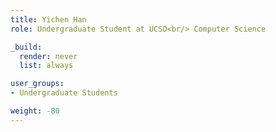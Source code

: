 ```yaml
---
title: Yichen Han
role: Undergraduate Student at UCSD<br/> Computer Science

_build:
  render: never
  list: always

user_groups:
- Undergraduate Students

weight: -80
---
```

